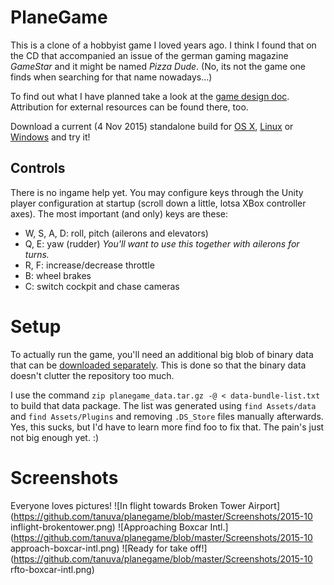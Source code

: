 # PlaneGame

This is a clone of a hobbyist game I loved years ago. I think I found that on the CD that accompanied an issue of the german gaming magazine *GameStar* and it might be named *Pizza Dude*. (No, its not the game one finds when searching for that name nowadays...)

To find out what I have planned take a look at the [game design doc](https://github.com/tanuva/planegame/blob/master/GDD.md). Attribution for external resources can be found there, too.

Download a current (4 Nov 2015) standalone build for [OS X](https://nightsoul.org/files/planegame.app.zip), [Linux](https://nightsoul.org/files/planegame.tar.gz) or [Windows](https://nightsoul.org/files/planegame.exe.zip) and try it!

## Controls
There is no ingame help yet. You may configure keys through the Unity player configuration at startup (scroll down a little, lotsa XBox controller axes). The most important (and only) keys are these:

- W, S, A, D: roll, pitch (ailerons and elevators)
- Q, E: yaw (rudder) *You'll want to use this together with ailerons for turns.*
- R, F: increase/decrease throttle
- B: wheel brakes
- C: switch cockpit and chase cameras

# Setup
To actually run the game, you'll need an additional big blob of binary data that can be [downloaded separately](https://nightsoul.org/files/planegame_data.zip). This is done so that the binary data doesn't clutter the repository too much.

I use the command `zip planegame_data.tar.gz -@ < data-bundle-list.txt` to build that data package. The list was generated using `find Assets/data` and `find Assets/Plugins` and removing `.DS_Store` files manually afterwards. Yes, this sucks, but I'd have to learn more find foo to fix that. The pain's just not big enough yet. :)

# Screenshots
Everyone loves pictures!
![In flight towards Broken Tower Airport](https://github.com/tanuva/planegame/blob/master/Screenshots/2015-10 inflight-brokentower.png)
![Approaching Boxcar Intl.](https://github.com/tanuva/planegame/blob/master/Screenshots/2015-10 approach-boxcar-intl.png)
![Ready for take off!](https://github.com/tanuva/planegame/blob/master/Screenshots/2015-10 rfto-boxcar-intl.png)

